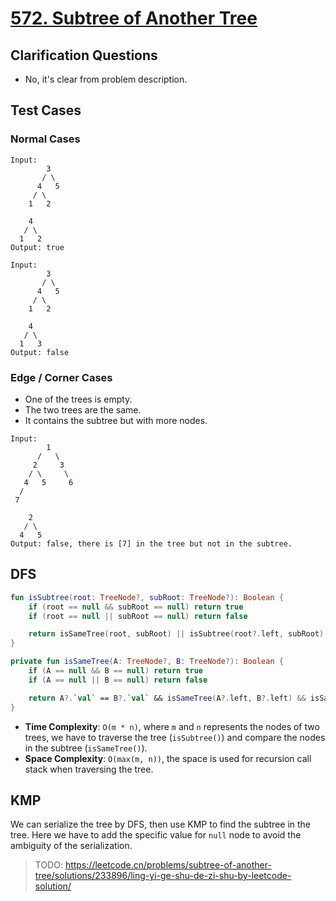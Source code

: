 # [572. Subtree of Another Tree](https://leetcode.com/problems/subtree-of-another-tree/)

## Clarification Questions
* No, it's clear from problem description.
 
## Test Cases
### Normal Cases
```
Input: 
        3
       / \
      4   5
     / \
    1   2

    4
   / \
  1   2
Output: true

Input: 
        3
       / \
      4   5
     / \
    1   2

    4
   / \
  1   3
Output: false
```
### Edge / Corner Cases
* One of the trees is empty.
* The two trees are the same.
* It contains the subtree but with more nodes.
```
Input: 
        1
      /   \
     2     3
    / \     \
   4   5     6
  /
 7

    2
   / \
  4   5
Output: false, there is [7] in the tree but not in the subtree.
```

## DFS
```kotlin
fun isSubtree(root: TreeNode?, subRoot: TreeNode?): Boolean {
    if (root == null && subRoot == null) return true
    if (root == null || subRoot == null) return false

    return isSameTree(root, subRoot) || isSubtree(root?.left, subRoot) || isSubtree(root?.right, subRoot)
}

private fun isSameTree(A: TreeNode?, B: TreeNode?): Boolean {
    if (A == null && B == null) return true
    if (A == null || B == null) return false

    return A?.`val` == B?.`val` && isSameTree(A?.left, B?.left) && isSameTree(A?.right, B?.right)
}
```
* **Time Complexity**: `O(m * n)`, where `m` and `n` represents the nodes of two trees, we have to traverse the tree (`isSubtree()`) and compare the nodes in the subtree (`isSameTree()`).
* **Space Complexity**: `O(max(m, n))`, the space is used for recursion call stack when traversing the tree.

## KMP
We can serialize the tree by DFS, then use KMP to find the subtree in the tree. Here we have to add the specific value for `null` node to avoid the ambiguity of the serialization.

> TODO: https://leetcode.cn/problems/subtree-of-another-tree/solutions/233896/ling-yi-ge-shu-de-zi-shu-by-leetcode-solution/